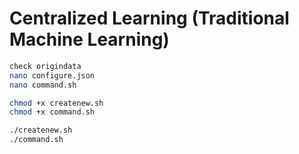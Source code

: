 # Centralized Learning (Traditional Machine Learning)



``` bash
check origindata
nano configure.json
nano command.sh

chmod +x createnew.sh
chmod +x command.sh

./createnew.sh
./command.sh
```


